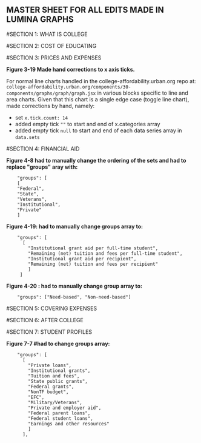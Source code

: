## MASTER SHEET FOR ALL EDITS MADE IN LUMINA GRAPHS

#SECTION 1: WHAT IS COLLEGE


#SECTION 2: COST OF EDUCATING


#SECTION 3: PRICES AND EXPENSES

**Figure 3-19 Made hand corrections to x axis ticks.**

For normal line charts handled in the college-affordability.urban.org repo at:
`college-affordability.urban.org/components/30-components/graphs/graph/graph.jsx`
in various blocks specific to line and area charts. Given that this chart is a single edge case (toggle line chart), made corrections by hand, namely:
- set `x.tick.count: 14`
- added empty tick `""` to start and end of x.categories array
- added empty tick `null` to start and end of each data series array in `data.sets`

#SECTION 4: FINANCIAL AID

**Figure 4-8 had to manually change the ordering of the sets and had to replace "groups" aray with:**
```
	"groups": [
	[
	"Federal",
	"State",
	"Veterans",
	"Institutional",
	"Private"
	]
```

**Figure 4-19: had to manually change groups array to:**
```
	"groups": [
	  [
	    "Institutional grant aid per full-time student", 
	    "Remaining (net) tuition and fees per full-time student",
	    "Institutional grant aid per recipient", 
	    "Remaining (net) tuition and fees per recipient"
	    ]
	 ]
```

**Figure 4-20 : had to manually change group array to:**
```
	"groups": ["Need-based", "Non-need-based"]
```

#SECTION 5: COVERING EXPENSES


#SECTION 6: AFTER COLLEGE


#SECTION 7: STUDENT PROFILES

**Figure 7-7 #had to change groups array:**
```
	"groups": [
	  [
	    "Private loans", 
	    "Institutional grants", 
	    "Tuition and fees", 
	    "State public grants",
	    "Federal grants", 
	    "NonTF budget", 
	    "EFC", 
	    "Military/Veterans", 
	    "Private and employer aid", 
	    "Federal parent loans", 
	    "Federal student loans", 
	    "Earnings and other resources"
	    ]
	  ],
```